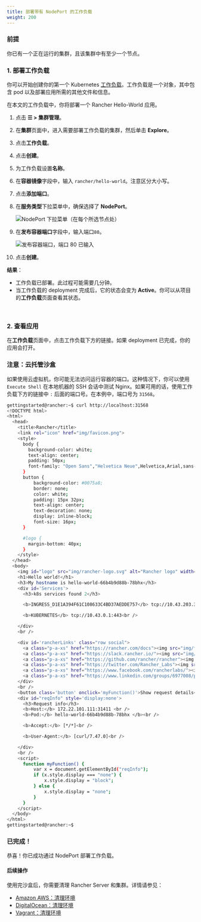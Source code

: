 ```yaml
---
title: 部署带有 NodePort 的工作负载
weight: 200
---
```


### 前提

你已有一个正在运行的集群，且该集群中有至少一个节点。

### 1. 部署工作负载

你可以开始创建你的第一个 Kubernetes [工作负载](https://kubernetes.io/docs/concepts/workloads/)。工作负载是一个对象，其中包含 pod 以及部署应用所需的其他文件和信息。

在本文的工作负载中，你将部署一个 Rancher Hello-World 应用。

1. 点击 **☰ > 集群管理**。
1. 在**集群**页面中，进入需要部署工作负载的集群，然后单击 **Explore**。
1. 点击**工作负载**。
1. 点击**创建**。
1. 为工作负载设置**名称**。
1. 在**容器镜像**字段中，输入 `rancher/hello-world`。注意区分大小写。
1. 点击**添加端口**。
1. 在**服务类型**下拉菜单中，确保选择了 **NodePort**。

   ![NodePort 下拉菜单（在每个所选节点处）]({{<baseurl>}}/img/rancher/nodeport-dropdown.png)

1. 在**发布容器端口**字段中，输入端口`80`。

   ![发布容器端口，端口 80 已输入]({{<baseurl>}}/img/rancher/container-port-field.png)

1. 点击**创建**。

**结果**：

* 工作负载已部署。此过程可能需要几分钟。
* 当工作负载的 deployment 完成后，它的状态会变为 **Active**。你可以从项目的**工作负载**页面查看其状态。

<br/>

### 2. 查看应用

在**工作负载**页面中，点击工作负载下方的链接。如果 deployment 已完成，你的应用会打开。

### 注意：云托管沙盒

如果使用云虚拟机，你可能无法访问运行容器的端口。这种情况下，你可以使用 `Execute Shell` 在本地机器的 SSH 会话中测试 Nginx。如果可用的话，使用工作负载下方的链接中 `:` 后面的端口号。在本例中，端口号为 `31568`。

```sh
gettingstarted@rancher:~$ curl http://localhost:31568
<!DOCTYPE html>
<html>
  <head>
    <title>Rancher</title>
    <link rel="icon" href="img/favicon.png">
    <style>
      body {
        background-color: white;
        text-align: center;
        padding: 50px;
        font-family: "Open Sans","Helvetica Neue",Helvetica,Arial,sans-serif;
      }
      button {
          background-color: #0075a8;
          border: none;
          color: white;
          padding: 15px 32px;
          text-align: center;
          text-decoration: none;
          display: inline-block;
          font-size: 16px;
      }

      #logo {
        margin-bottom: 40px;
      }
    </style>
  </head>
  <body>
    <img id="logo" src="img/rancher-logo.svg" alt="Rancher logo" width=400 />
    <h1>Hello world!</h1>
    <h3>My hostname is hello-world-66b4b9d88b-78bhx</h3>
    <div id='Services'>
      <h3>k8s services found 2</h3>

      <b>INGRESS_D1E1A394F61C108633C4BD37AEDDE757</b> tcp://10.43.203.31:80<br />

      <b>KUBERNETES</b> tcp://10.43.0.1:443<br />

    </div>
    <br />

    <div id='rancherLinks' class="row social">
      <a class="p-a-xs" href="https://rancher.com/docs"><img src="img/favicon.png" alt="Docs" height="25" width="25"></a>
      <a class="p-a-xs" href="https://slack.rancher.io/"><img src="img/icon-slack.svg" alt="slack" height="25" width="25"></a>
      <a class="p-a-xs" href="https://github.com/rancher/rancher"><img src="img/icon-github.svg" alt="github" height="25" width="25"></a>
      <a class="p-a-xs" href="https://twitter.com/Rancher_Labs"><img src="img/icon-twitter.svg" alt="twitter" height="25" width="25"></a>
      <a class="p-a-xs" href="https://www.facebook.com/rancherlabs/"><img src="img/icon-facebook.svg" alt="facebook" height="25" width="25"></a>
      <a class="p-a-xs" href="https://www.linkedin.com/groups/6977008/profile"><img src="img/icon-linkedin.svg" height="25" alt="linkedin" width="25"></a>
    </div>
    <br />
    <button class='button' onclick='myFunction()'>Show request details</button>
    <div id="reqInfo" style='display:none'>
      <h3>Request info</h3>
      <b>Host:</b> 172.22.101.111:31411 <br />
      <b>Pod:</b> hello-world-66b4b9d88b-78bhx </b><br />

      <b>Accept:</b> [*/*]<br />

      <b>User-Agent:</b> [curl/7.47.0]<br />

    </div>
    <br />
    <script>
      function myFunction() {
          var x = document.getElementById("reqInfo");
          if (x.style.display === "none") {
              x.style.display = "block";
          } else {
              x.style.display = "none";
          }
      }
    </script>
  </body>
</html>
gettingstarted@rancher:~$

```

### 已完成！

恭喜！你已成功通过 NodePort 部署工作负载。

#### 后续操作

使用完沙盒后，你需要清理 Rancher Server 和集群。详情请参见：

- [Amazon AWS：清理环境]({{<baseurl>}}/rancher/v2.6/en/quick-start-guide/deployment/amazon-aws-qs/#destroying-the-environment)
- [DigitalOcean：清理环境]({{<baseurl>}}/rancher/v2.6/en/quick-start-guide/deployment/digital-ocean-qs/#destroying-the-environment)
- [Vagrant：清理环境]({{<baseurl>}}/rancher/v2.6/en/quick-start-guide/deployment/quickstart-vagrant/#destroying-the-environment)

